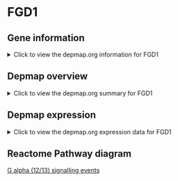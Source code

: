 <h1>FGD1</h1>

<h2>Gene information</h2>
<details>
  <summary>Click to view the depmap.org information for FGD1</summary>
  <iframe src="https://depmap.org/portal/gene/FGD1?tab=about" style="border:none;width:100%;height:800px"></iframe>
</details>

<h2>Depmap overview</h2>
<details>
  <summary>Click to view the depmap.org summary for FGD1</summary>
  <iframe src="https://depmap.org/portal/gene/FGD1?tab=overview" style="border:none;width:100%;height:800px"></iframe>
</details>

<h2>Depmap expression</h2>
<details>
  <summary>Click to view the depmap.org expression data for FGD1</summary>
  <iframe src="https://depmap.org/portal/gene/FGD1?tab=characterization" style="border:none;width:100%;height:800px"></iframe>
</details>



<h2>Reactome Pathway diagram</h2>
<a href="https://reactome.org/PathwayBrowser/#/R-HSA-416482" target="_BLANK">G alpha (12/13) signalling events</a>



